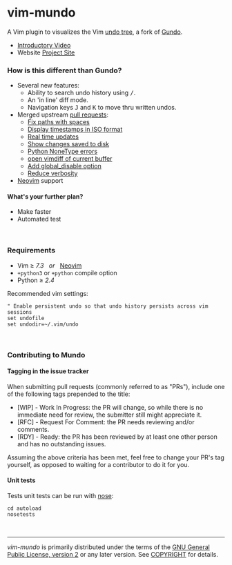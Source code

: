 vim-mundo
=========
A Vim plugin to visualizes the Vim [undo tree], a fork of [Gundo].

* [Introductory Video]
* Website [Project Site]

### How is this different than Gundo?
* Several new features:
  * Ability to search undo history using <kbd>/</kbd>.
  * An 'in line' diff mode.
  * Navigation keys <kbd>J</kbd> and <kbd>K</kbd> to move thru written undos.
* Merged upstream [pull requests]:
  * [Fix paths with spaces][pr-29]
  * [Display timestamps in ISO format][pr-28]
  * [Real time updates][i-40]
  * [Show changes saved to disk][i-34]
  * [Python NoneType errors][i-38]
  * [open vimdiff of current buffer][i-28]
  * [Add global_disable option][i-33]
  * [Reduce verbosity][i-31]
* [Neovim] support

#### What's your further plan?
* Make faster
* Automated test

<br>

### Requirements
* Vim ≥ *7.3* &nbsp; *or* &nbsp; [Neovim]
* `+python3` or `+python` compile option
* Python ≥ *2.4*

Recommended vim settings:
```vim
" Enable persistent undo so that undo history persists across vim sessions
set undofile
set undodir=~/.vim/undo
```

<br>

### Contributing to Mundo

#### Tagging in the issue tracker

When submitting pull requests (commonly referred to as "PRs"), include one
of the following tags prepended to the title:

- [WIP] - Work In Progress: the PR will change, so while there is no immediate
need for review, the submitter still might appreciate it.
- [RFC] - Request For Comment: the PR needs reviewing and/or comments.
- [RDY] - Ready: the PR has been reviewed by at least one other person and has
no outstanding issues.

Assuming the above criteria has been met, feel free to change your PR's tag
yourself, as opposed to waiting for a contributor to do it for you.

#### Unit tests
Tests unit tests can be run with [nose]:
```shell
cd autoload
nosetests
```

<br>

--------

*vim-mundo* is primarily distributed under the terms of the [GNU General Public
License, version 2] or any later version. See [COPYRIGHT] for details.

[pull requests]: https://github.com/sjl/gundo.vim/pulls
[undo tree]: https://neovim.io/doc/user/undo.html#undo-tree
[Gundo]: https://github.com/sjl/gundo.vim
[Introductory Video]: http://screenr.com/M9l
[Project Site]: https://simnalamburt.github.io/vim-mundo
[Neovim]: https://neovim.io
[pr-29]: https://github.com/sjl/gundo.vim/pull/29
[pr-28]: https://github.com/sjl/gundo.vim/pull/28
[i-34]: https://bitbucket.org/sjl/gundo.vim/issue/34/show-changes-that-were-saved-onto-disk
[i-38]: https://bitbucket.org/sjl/gundo.vim/issue/38/python-errors-nonetype-not-iterable-with
[i-40]: https://bitbucket.org/sjl/gundo.vim/issue/40/feature-request-live-reload
[i-28]: https://bitbucket.org/sjl/gundo.vim/issue/28/feature-request-open-vimdiff-of-current#comment-3129981
[i-33]: https://bitbucket.org/sjl/gundo.vim/issue/33/let-g-gundo_disable-0-is-not-available
[i-31]: https://bitbucket.org/sjl/gundo.vim/issue/31/reduce-verbosity-of-the-list
[nose]: https://nose.readthedocs.org/en/latest/
[GNU General Public License, version 2]: LICENSE
[COPYRIGHT]: COPYRIGHT
